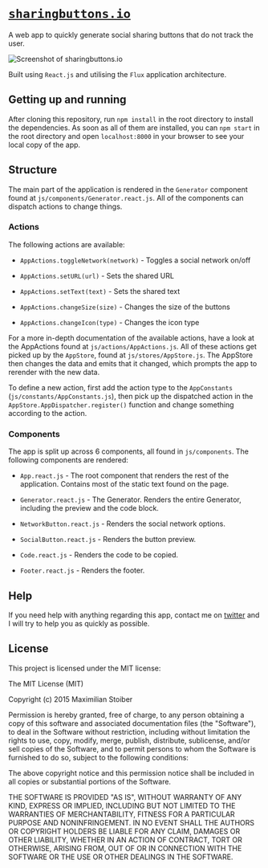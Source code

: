 # [`sharingbuttons.io`](http://sharingbuttons.io)

A web app to quickly generate social sharing buttons that do not track the user.

![Screenshot of sharingbuttons.io](https://i.imgur.com/MszRa5f.jpg)

Built using `React.js` and utilising the `Flux` application architecture.

## Getting up and running

After cloning this repository, run `npm install` in the root directory to install the dependencies. As soon as all of them are installed, you can `npm start` in the root directory and open `localhost:8000` in your browser to see your local copy of the app.

## Structure

The main part of the application is rendered in the `Generator` component found at `js/components/Generator.react.js`. All of the components can dispatch actions to change things.

### Actions

The following actions are available:

* `AppActions.toggleNetwork(network)` - Toggles a social network on/off

* `AppActions.setURL(url)` - Sets the shared URL

* `AppActions.setText(text)` - Sets the shared text

* `AppActions.changeSize(size)` - Changes the size of the buttons

* `AppActions.changeIcon(type)` - Changes the icon type

For a more in-depth documentation of the available actions, have a look at the AppActions found at `js/actions/AppActions.js`. All of these actions get picked up by the `AppStore`, found at `js/stores/AppStore.js`. The AppStore then changes the data and emits that it changed, which prompts the app to rerender with the new data.

To define a new action, first add the action type to the `AppConstants` (`js/constants/AppConstants.js`), then pick up the dispatched action in the `AppStore.AppDispatcher.register()` function and change something according to the action.

### Components

The app is split up across 6 components, all found in `js/components`. The following components are rendered:

* `App.react.js` - The root component that renders the rest of the application. Contains most of the static text found on the page.

* `Generator.react.js` - The Generator. Renders the entire Generator, including the preview and the code block.

* `NetworkButton.react.js` - Renders the social network options.

* `SocialButton.react.js` - Renders the button preview.

* `Code.react.js` - Renders the code to be copied.

* `Footer.react.js` - Renders the footer.

## Help

If you need help with anything regarding this app, contact me on [twitter](https://twitter.com/mxstbr) and I will try to help you as quickly as possible.

## License

This project is licensed under the MIT license:

The MIT License (MIT)

Copyright (c) 2015 Maximilian Stoiber

Permission is hereby granted, free of charge, to any person obtaining a copy
of this software and associated documentation files (the "Software"), to deal
in the Software without restriction, including without limitation the rights
to use, copy, modify, merge, publish, distribute, sublicense, and/or sell
copies of the Software, and to permit persons to whom the Software is
furnished to do so, subject to the following conditions:

The above copyright notice and this permission notice shall be included in all
copies or substantial portions of the Software.

THE SOFTWARE IS PROVIDED "AS IS", WITHOUT WARRANTY OF ANY KIND, EXPRESS OR
IMPLIED, INCLUDING BUT NOT LIMITED TO THE WARRANTIES OF MERCHANTABILITY,
FITNESS FOR A PARTICULAR PURPOSE AND NONINFRINGEMENT. IN NO EVENT SHALL THE
AUTHORS OR COPYRIGHT HOLDERS BE LIABLE FOR ANY CLAIM, DAMAGES OR OTHER
LIABILITY, WHETHER IN AN ACTION OF CONTRACT, TORT OR OTHERWISE, ARISING FROM,
OUT OF OR IN CONNECTION WITH THE SOFTWARE OR THE USE OR OTHER DEALINGS IN THE
SOFTWARE.
